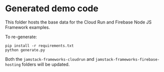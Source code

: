 # Generated demo code

This folder hosts the base data for the Cloud Run and Firebase Node JS Framework examples. 

To re-generate: 

```
pip install -r requirements.txt
python generate.py
```

Both the `jamstack-frameworks-cloudrun` and `jamstack-frameworks-firebase-hosting` folders will be updated.